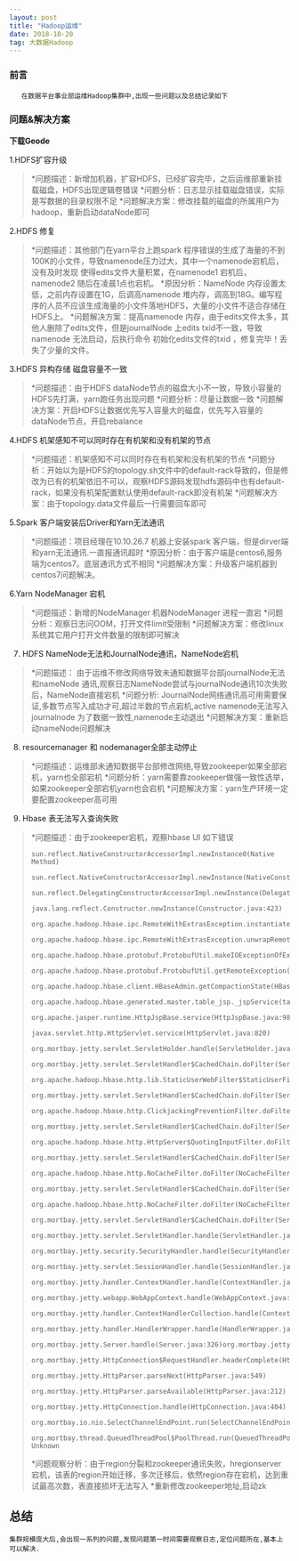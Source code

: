 ```yaml
---
layout: post
title: "Hadoop运维"
date: 2018-10-20  
tag: 大数据Hadoop
---
```


### 前言
    
	   在数据平台事业部运维Hadoop集群中,出现一些问题以及总结记录如下

### 问题&解决方案

**下载Geode**

1.HDFS扩容升级

> *问题描述：新增加机器，扩容HDFS，已经扩容完毕，之后运维部重新挂载磁盘，HDFS出现逻辑卷错误
> *问题分析：日志显示挂载磁盘错误，实际是写数据的目录权限不足
> *问题解决方案：修改挂载的磁盘的所属用户为hadoop，重新启动dataNode即可

2.HDFS 修复

> *问题描述：其他部门在yarn平台上跑spark 程序错误的生成了海量的不到100K的小文件，导致namenode压力过大，其中一个namenode宕机后，没有及时发现 使得edits文件大量积累，在namenode1   宕机后，namenode2 随后在凌晨1点也宕机。
> *原因分析：NameNode 内存设置太低，之前内存设置在1G，后调高namenode 堆内存，调高到18G。编写程序的人员不应该生成海量的小文件落地HDFS，大量的小文件不适合存储在HDFS上。
> *问题解决方案：提高namenode 内存，由于edits文件太多，其他人删除了edits文件，但是journalNode 上edits txid不一致，导致namenode 无法启动，后执行命令 初始化edits文件的txid ，修复完毕！丢失了少量的文件。

3.HDFS 异构存储 磁盘容量不一致

> *问题描述：由于HDFS dataNode节点的磁盘大小不一致，导致小容量的HDFS先打满，yarn跑任务出现问题
> *问题分析：尽量让数据一致
> *问题解决方案：开启HDFS让数据优先写入容量大的磁盘，优先写入容量的dataNode节点，开启rebalance

4.HDFS 机架感知不可以同时存在有机架和没有机架的节点

> *问题描述：机架感知不可以同时存在有机架和没有机架的节点
> *问题分析：开始以为是HDFS的topology.sh文件中的default-rack导致的，但是修改为已有的机架依旧不可以，观察HDFS源码发现hdfs源码中也有default-rack，如果没有机架配置默认使用default-rack即没有机架
> *问题解决方案：由于topology.data文件最后一行需要回车即可

5.Spark 客户端安装后Driver和Yarn无法通讯

> *问题描述：项目经理在10.10.26.7 机器上安装spark 客户端，但是dirver端和yarn无法通讯.一直报通讯超时
> *原因分析：由于客户端是centos6,服务端为centos7。底层通讯方式不相同
> *问题解决方案：升级客户端机器到centos7问题解决。

6.Yarn NodeManager 宕机

> *问题描述：新增的NodeManager 机器NodeManager 进程一直宕
> *问题分析：观察日志问OOM，打开文件limit受限制
> *问题解决方案：修改linux系统其它用户打开文件数量的限制即可解决

7. HDFS NameNode无法和JournalNode通讯，NameNode宕机

> *问题描述： 由于运维不修改网络导致未通知数据平台部journalNode无法和nameNode 通讯,观察日志NameNode尝试与journalNode通讯10次失败后，NameNode直接宕机
> *问题分析:   JournalNode网络通讯高可用需要保证,多数节点写入成功才可,超过半数的节点宕机,active namenode无法写入journalnode 为了数据一致性,namenode主动退出
> *问题解决方案：重新启动nameNode问题解决

8. resourcemanager 和 nodemanager全部主动停止

> *问题描述：运维部未通知数据平台部修改网络,导致zookeeper如果全部宕机，yarn也全部宕机
> *问题分析：yarn需要靠zookeeper做强一致性选举，如果zookeeper全部宕机yarn也会宕机
> *问题解决方案：yarn生产环境一定要配置zookeeper高可用

9. Hbase 表无法写入查询失败

> *问题描述：由于zookeeper宕机，观察hbase UI 如下错误
> ```
> sun.reflect.NativeConstructorAccessorImpl.newInstance0(Native Method)
> 
> sun.reflect.NativeConstructorAccessorImpl.newInstance(NativeConstructorAccessorImpl.java:62)
> 
> sun.reflect.DelegatingConstructorAccessorImpl.newInstance(DelegatingConstructorAccessorImpl.java:45)
> 
> java.lang.reflect.Constructor.newInstance(Constructor.java:423)
> 
> org.apache.hadoop.hbase.ipc.RemoteWithExtrasException.instantiateException(RemoteWithExtrasException.java:95)
> 
> org.apache.hadoop.hbase.ipc.RemoteWithExtrasException.unwrapRemoteException(RemoteWithExtrasException.java:85)
> 
> org.apache.hadoop.hbase.protobuf.ProtobufUtil.makeIOExceptionOfException(ProtobufUtil.java:368)
> 
> org.apache.hadoop.hbase.protobuf.ProtobufUtil.getRemoteException(ProtobufUtil.java:330)
> 
> org.apache.hadoop.hbase.client.HBaseAdmin.getCompactionState(HBaseAdmin.java:3454)
> 
> org.apache.hadoop.hbase.generated.master.table_jsp._jspService(table_jsp.java:283)
> 
> org.apache.jasper.runtime.HttpJspBase.service(HttpJspBase.java:98)
> 
> javax.servlet.http.HttpServlet.service(HttpServlet.java:820)
> 
> org.mortbay.jetty.servlet.ServletHolder.handle(ServletHolder.java:511)
> 
> org.mortbay.jetty.servlet.ServletHandler$CachedChain.doFilter(ServletHandler.java:1221)
> 
> org.apache.hadoop.hbase.http.lib.StaticUserWebFilter$StaticUserFilter.doFilter(StaticUserWebFilter.java:113)
> 
> org.mortbay.jetty.servlet.ServletHandler$CachedChain.doFilter(ServletHandler.java:1212)
> 
> org.apache.hadoop.hbase.http.ClickjackingPreventionFilter.doFilter(ClickjackingPreventionFilter.java:48)
> 
> org.mortbay.jetty.servlet.ServletHandler$CachedChain.doFilter(ServletHandler.java:1212)
> 
> org.apache.hadoop.hbase.http.HttpServer$QuotingInputFilter.doFilter(HttpServer.java:1435)
> 
> org.mortbay.jetty.servlet.ServletHandler$CachedChain.doFilter(ServletHandler.java:1212)
> 
> org.apache.hadoop.hbase.http.NoCacheFilter.doFilter(NoCacheFilter.java:49)
> 
> org.mortbay.jetty.servlet.ServletHandler$CachedChain.doFilter(ServletHandler.java:1212)
> 
> org.apache.hadoop.hbase.http.NoCacheFilter.doFilter(NoCacheFilter.java:49)
> 
> org.mortbay.jetty.servlet.ServletHandler$CachedChain.doFilter(ServletHandler.java:1212)
> 
> org.mortbay.jetty.servlet.ServletHandler.handle(ServletHandler.java:399)
> 
> org.mortbay.jetty.security.SecurityHandler.handle(SecurityHandler.java:216)
> 
> org.mortbay.jetty.servlet.SessionHandler.handle(SessionHandler.java:182)
> 
> org.mortbay.jetty.handler.ContextHandler.handle(ContextHandler.java:766)
> 
> org.mortbay.jetty.webapp.WebAppContext.handle(WebAppContext.java:450)
> 
> org.mortbay.jetty.handler.ContextHandlerCollection.handle(ContextHandlerCollection.java:230)
> 
> org.mortbay.jetty.handler.HandlerWrapper.handle(HandlerWrapper.java:152)
> 
> org.mortbay.jetty.Server.handle(Server.java:326)org.mortbay.jetty.HttpConnection.handleRequest(HttpConnection.java:542)
> 
> org.mortbay.jetty.HttpConnection$RequestHandler.headerComplete(HttpConnection.java:928)
> 
> org.mortbay.jetty.HttpParser.parseNext(HttpParser.java:549)
> 
> org.mortbay.jetty.HttpParser.parseAvailable(HttpParser.java:212)
> 
> org.mortbay.jetty.HttpConnection.handle(HttpConnection.java:404)
> 
> org.mortbay.io.nio.SelectChannelEndPoint.run(SelectChannelEndPoint.java:410)
> 
> org.mortbay.thread.QueuedThreadPool$PoolThread.run(QueuedThreadPool.java:582) Unknown
> ```
> *问题观察分析：由于region分裂和zookeeper通讯失败，hregionserver 宕机，该表的region开始迁移，多次迁移后，依然region存在宕机，达到重试最高次数，表直接损坏无法写入
> *重新修改zookeeper地址,启动zk

## 总结

	集群规模庞大后,会出现一系列的问题,发现问题第一时间需要观察日志,定位问题所在,基本上可以解决.